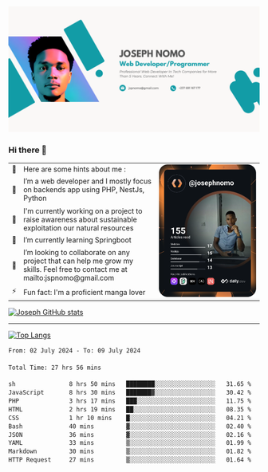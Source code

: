 ![Banner of my profile!](/Joseph_NOMO_NEW.png "Banner")

### Hi there 👋

<!--- | --  | 👋  | Here are some hints about me :                                                                                                 | <td rowspan=6><img src="/devcard.svg" width="400" alt="Joseph NOMO's Dev Card"/></td> |
| --- | --- | ------------------------------------------------------------------------------------------------------------------------------ | ------------------------------------------------------------------------------------- |
| --  | 🔭  | I’m a web developer and I mostly focus on backends app using PHP, NestJs, Python                                               |
| --  | 🦁  | I'm currently working on a project to raise awareness about sustainable exploitation our natural resources                     |
| --  | 🌱  | I’m currently learning Springboot                                                                                              |
| --  | 👯  | I’m looking to collaborate on any project that can help me grow my skills. Feel free to contact me at mailto:jspnomo@gmail.com |
| --  | ⚡  | Fun fact: I'm a proficient manga lover                                                                                         |
--->

<table>
    <tr>
        <td width="1%">👋</td>
        <td width="55%">Here are some hints about me :</td>
        <td rowspan=6 width="44%"><img src="/devcard.svg" width="400" alt="Joseph NOMO's Dev Card"/></td>
    </tr>
    <tr>
        <td>🔭</td>
        <td>I’m a web developer and I mostly focus on backends app using PHP, NestJs, Python</td>
    </tr>
    <tr>
        <td>🦁</td>
        <td>I'm currently working on a project to raise awareness about sustainable exploitation our natural resources</td>
    </tr>
    <tr>
        <td>🌱</td>
        <td>I’m currently learning Springboot</td>
    </tr>
    <tr>
        <td>👯</td>
        <td>I’m looking to collaborate on any project that can help me grow my skills. Feel free to contact me at mailto:jspnomo@gmail.com</td>
    </tr>
    <tr>
        <td>⚡</td>
        <td>Fun fact: I'm a proficient manga lover</td>
    </tr>

</table>

[![Joseph GitHub stats](https://github-readme-stats-seven-sigma-53.vercel.app/api?username=Jspascal)](https://github.com/Jspascal/github-readme-stats)

---

[![Top Langs](https://github-readme-stats-seven-sigma-53.vercel.app/api/top-langs/?username=Jspascal&layout=compact)](https://github.com/Jspascal/github-readme-stats)

<!--START_SECTION:waka-->

```txt
From: 02 July 2024 - To: 09 July 2024

Total Time: 27 hrs 56 mins

sh               8 hrs 50 mins   ████████░░░░░░░░░░░░░░░░░   31.65 %
JavaScript       8 hrs 30 mins   ███████▓░░░░░░░░░░░░░░░░░   30.42 %
PHP              3 hrs 17 mins   ███░░░░░░░░░░░░░░░░░░░░░░   11.75 %
HTML             2 hrs 19 mins   ██░░░░░░░░░░░░░░░░░░░░░░░   08.35 %
CSS              1 hr 10 mins    █░░░░░░░░░░░░░░░░░░░░░░░░   04.21 %
Bash             40 mins         ▓░░░░░░░░░░░░░░░░░░░░░░░░   02.40 %
JSON             36 mins         ▓░░░░░░░░░░░░░░░░░░░░░░░░   02.16 %
YAML             33 mins         ▒░░░░░░░░░░░░░░░░░░░░░░░░   01.99 %
Markdown         30 mins         ▒░░░░░░░░░░░░░░░░░░░░░░░░   01.82 %
HTTP Request     27 mins         ▒░░░░░░░░░░░░░░░░░░░░░░░░   01.64 %
```

<!--END_SECTION:waka-->
